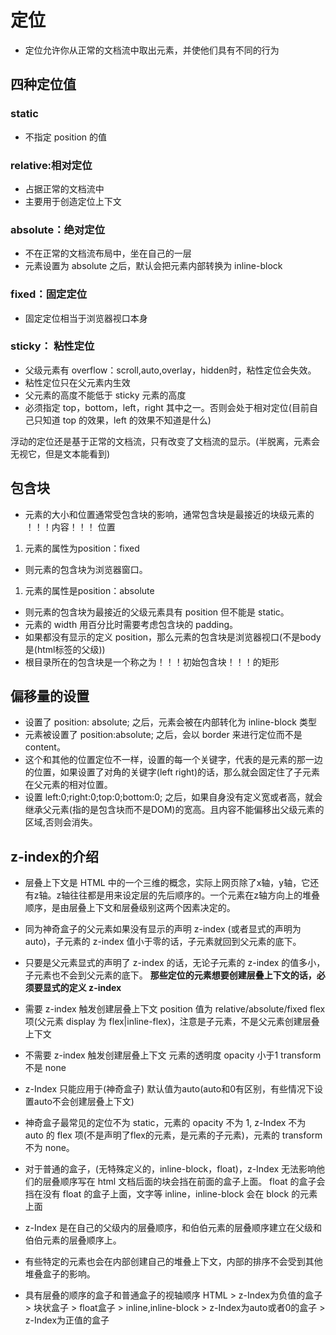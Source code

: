<!--
 * @Author: xujie 1607526161@qq.com
 * @Date: 2022-04-22 13:10:58
 * @LastEditors: xujie 1607526161@qq.com
 * @FilePath: \HTML-CSS-Javascript-\HTML+CSS\CSS部分\网页的布局\定位.md
 * @Description: CSS 中的定位
-->
# 定位

* 定位允许你从正常的文档流中取出元素，并使他们具有不同的行为

## 四种定位值

### static

* 不指定 position 的值

### relative:相对定位

* 占据正常的文档流中
* 主要用于创造定位上下文

### absolute：绝对定位

* 不在正常的文档流布局中，坐在自己的一层
* 元素设置为 absolute 之后，默认会把元素内部转换为 inline-block

### fixed：固定定位

* 固定定位相当于浏览器视口本身

### sticky： 粘性定位

* 父级元素有 overflow：scroll,auto,overlay，hidden时，粘性定位会失效。
* 粘性定位只在父元素内生效
* 父元素的高度不能低于 sticky 元素的高度
* 必须指定 top，bottom，left，right 其中之一。否则会处于相对定位(目前自己只知道 top 的效果，left 的效果不知道是什么)

浮动的定位还是基于正常的文档流，只有改变了文档流的显示。(半脱离，元素会无视它，但是文本能看到)

## 包含块

* 元素的大小和位置通常受包含块的影响，通常包含块是最接近的块级元素的 ！！！内容！！！ 位置

1. 元素的属性为position：fixed

* 则元素的包含块为浏览器窗口。

1. 元素的属性是position：absolute

* 则元素的包含块为最接近的父级元素具有 position 但不能是 static。
* 元素的 width 用百分比时需要考虑包含块的 padding。
* 如果都没有显示的定义 position，那么元素的包含块是浏览器视口(不是body是(html标签的父级))
* 根目录所在的包含块是一个称之为！！！初始包含块！！！的矩形

## 偏移量的设置

* 设置了 position: absolute; 之后，元素会被在内部转化为 inline-block 类型
* 元素被设置了 position:absolute; 之后，会以 border 来进行定位而不是 content。
* 这个和其他的位置定位不一样，设置的每一个关键字，代表的是元素的那一边的位置，如果设置了对角的关键字(left right)的话，那么就会固定住了子元素在父元素的相对位置。
* 设置 left:0;right:0;top:0;bottom:0; 之后，如果自身没有定义宽或者高，就会继承父元素(指的是包含块而不是DOM)的宽高。且内容不能偏移出父级元素的区域,否则会消失。

## z-index的介绍

* 层叠上下文是 HTML 中的一个三维的概念，实际上网页除了x轴，y轴，它还有z轴。z轴往往都是用来设定层的先后顺序的。一个元素在z轴方向上的堆叠顺序，是由层叠上下文和层叠级别这两个因素决定的。

* 同为神奇盒子的父元素如果没有显示的声明 z-index (或者显式的声明为auto)，子元素的 z-index 值小于零的话，子元素就回到父元素的底下。
* 只要是父元素显式的声明了 z-index 的话，无论子元素的 z-index 的值多小，子元素也不会到父元素的底下。
**那些定位的元素想要创建层叠上下文的话，必须要显式的定义 z-index**
* 需要 z-index 触发创建层叠上下文 position 值为 relative/absolute/fixed  flex 项(父元素 display 为 flex|inline-flex)，注意是子元素，不是父元素创建层叠上下文
* 不需要 z-index 触发创建层叠上下文 元素的透明度 opacity 小于1 transform 不是 none

* z-Index 只能应用于(神奇盒子) 默认值为auto(auto和0有区别，有些情况下设置auto不会创建层叠上下文)
* 神奇盒子最常见的定位不为 static，元素的 opacity 不为 1, z-Index 不为 auto 的 flex 项(不是声明了flex的元素，是元素的子元素)，元素的 transform 不为 none。
* 对于普通的盒子，(无特殊定义的，inline-block，float)，z-Index 无法影响他们的层叠顺序写在 html 文档后面的块会挡在前面的盒子上面。
float 的盒子会挡在没有 float 的盒子上面，文字等 inline，inline-block 会在 block 的元素上面
* z-Index 是在自己的父级内的层叠顺序，和伯伯元素的层叠顺序建立在父级和伯伯元素的层叠顺序上。
* 有些特定的元素也会在内部创建自己的堆叠上下文，内部的排序不会受到其他堆叠盒子的影响。
* 具有层叠的顺序的盒子和普通盒子的视轴顺序
HTML > z-Index为负值的盒子 > 块状盒子 > float盒子 > inline,inline-block > z-Index为auto或者0的盒子 > z-Index为正值的盒子
